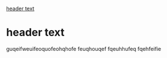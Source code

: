 [header text](#header-text)

# header text

guqeifweuifeoquofeohqhofe
feuqhouqef
fqeuhhufeq
fqehfeifie